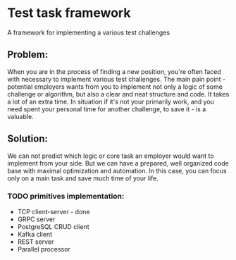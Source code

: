 # Test task framework
A framework for implementing a various test challenges

## Problem: 
When you are in the process of finding a new position, you're often faced with necessary to implement various
test challenges. The main pain point - potential employers wants from you to implement not only a logic of some
challenge or algorithm, but also a clear and neat structure and code. It takes a lot of an extra time.
In situation if it's not your primarily work, and you need spent your personal time for another challenge,
to save it - is a valuable.

## Solution: 
We can not predict which logic or core task an employer would want to implement from your side. But we can
have a prepared, well organized code base with maximal optimization and automation. In this case, you can focus
only on a main task and save much time of your life.

### TODO primitives implementation:

* TCP client-server - done
* GRPC server
* PostgreSQL CRUD client
* Kafka client
* REST server
* Parallel processor

